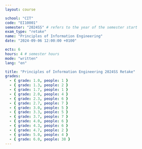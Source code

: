 ```yaml
---
layout: course

school: "CIT"
code: "EI10001"
semester: "2024SS" # refers to the year of the semester start
exam_type: "retake"
name: "Principles of Information Engineering"
date: "2024-09-06 12:00:00 +0100"

ects: 6
hours: 4 # semester hours
mode: "written"
lang: "en"

title: "Principles of Information Engineering 2024SS Retake"
grades:
  - { grade: 1.0, people: 1 }
  - { grade: 1.3, people: 2 }
  - { grade: 1.7, people: 1 }
  - { grade: 2.0, people: 4 }
  - { grade: 2.3, people: 6 }
  - { grade: 2.7, people: 7 }
  - { grade: 3.0, people: 5 }
  - { grade: 3.3, people: 5 }
  - { grade: 3.7, people: 7 }
  - { grade: 4.0, people: 6 }
  - { grade: 4.3, people: 6 }
  - { grade: 4.7, people: 2 }
  - { grade: 5.0, people: 4 }
  - { grade: 6.0, people: 38 }
---
```



